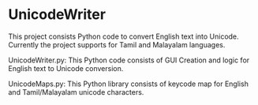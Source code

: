 # UnicodeWriter
This project consists Python code to convert English text into Unicode. Currently the project supports for Tamil and Malayalam languages.

UnicodeWriter.py:
This Python code consists of GUI Creation and logic for English text to Unicode conversion.

UnicodeMaps.py:
This Python library consists of keycode map for English and Tamil/Malayalam unicode characters.
